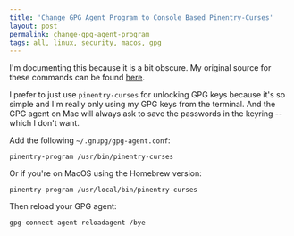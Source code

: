```yaml
---
title: 'Change GPG Agent Program to Console Based Pinentry-Curses'
layout: post
permalink: change-gpg-agent-program
tags: all, linux, security, macos, gpg
---
```


I'm documenting this because it is a bit obscure. My original source for these commands can be found [here](https://superuser.com/questions/520980/how-to-force-gpg-to-use-console-mode-pinentry-to-prompt-for-passwords).

I prefer to just use `pinentry-curses` for unlocking GPG keys because it's so simple and I'm really only using my GPG keys from the terminal. And the GPG agent on Mac will always ask to save the passwords in the keyring -- which I don't want.

Add the following `~/.gnupg/gpg-agent.conf`:

```
pinentry-program /usr/bin/pinentry-curses
```

Or if you're on MacOS using the Homebrew version:

```
pinentry-program /usr/local/bin/pinentry-curses
```


Then reload your GPG agent: 

```bash
gpg-connect-agent reloadagent /bye
```
